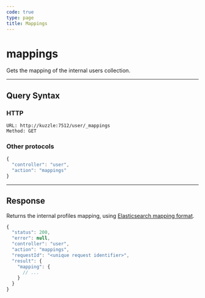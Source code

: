 ```yaml
---
code: true
type: page
title: Mappings
---
```


# mappings

<SinceBadge version="auto-version"/>

Gets the mapping of the internal users collection.

---

## Query Syntax

### HTTP

```http
URL: http://kuzzle:7512/user/_mappings
Method: GET
```

### Other protocols

```js
{
  "controller": "user",
  "action": "mappings"
}
```

---

## Response

Returns the internal profiles mapping, using [Elasticsearch mapping format](https://www.elastic.co/guide/en/elasticsearch/reference/7.4/mapping.html).

```js
{
  "status": 200,
  "error": null,
  "controller": "user",
  "action": "mappings",
  "requestId": "<unique request identifier>",
  "result": {
    "mapping": {
      // ...
    }
  }
}
```
